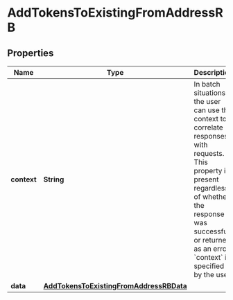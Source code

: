 

# AddTokensToExistingFromAddressRB


## Properties

Name | Type | Description | Notes
------------ | ------------- | ------------- | -------------
**context** | **String** | In batch situations the user can use the context to correlate responses with requests. This property is present regardless of whether the response was successful or returned as an error. &#x60;context&#x60; is specified by the user. |  [optional]
**data** | [**AddTokensToExistingFromAddressRBData**](AddTokensToExistingFromAddressRBData.md) |  | 



